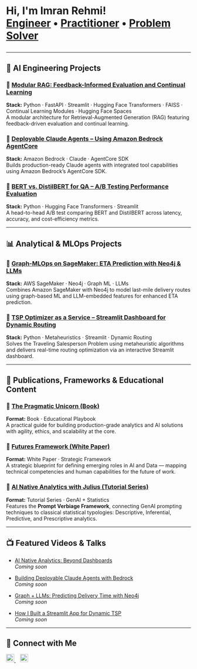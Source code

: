 <h1>Hi, I'm Imran Rehmi! <br/>
<a href="https://github.com/r3hmi">Engineer</a> • 
<a href="https://www.linkedin.com/in/imranrehmi">Practitioner</a> • 
<a href="https://www.linkedin.com/in/imranrehmi">Problem Solver</a>  

---
## 🧠 AI Engineering Projects

### 🔹 [Modular RAG: Feedback-Informed Evaluation and Continual Learning](https://github.com/r3hmi/mosaic-rag-app)
**Stack:** Python · FastAPI · Streamlit · Hugging Face Transformers · FAISS · Continual Learning Modules · Hugging Face Spaces  
A modular architecture for Retrieval-Augmented Generation (RAG) featuring feedback-driven evaluation and continual learning.



### 🔹 [Deployable Claude Agents – Using Amazon Bedrock AgentCore](https://github.com/r3hmi/claude-bedrock-agentcore)
**Stack:** Amazon Bedrock · Claude · AgentCore SDK  
Builds production-ready Claude agents with integrated tool capabilities using Amazon Bedrock’s AgentCore SDK.



### 🔹 [BERT vs. DistilBERT for QA – A/B Testing Performance Evaluation](https://github.com/r3hmi/bert-distilbert-ab-testing)
**Stack:** Python · Hugging Face Transformers · Streamlit  
A head-to-head A/B test comparing BERT and DistilBERT across latency, accuracy, and cost-efficiency metrics.

---

## 📊 Analytical & MLOps Projects

### 🔹 [Graph‑MLOps on SageMaker: ETA Prediction with Neo4j & LLMs](https://github.com/r3hmi/graph-mlops-neo4j-eta)
**Stack:** AWS SageMaker · Neo4j · Graph ML · LLMs  
Combines Amazon SageMaker with Neo4j to model last-mile delivery routes using graph-based ML and LLM-embedded features for enhanced ETA prediction.



### 🔹 [TSP Optimizer as a Service – Streamlit Dashboard for Dynamic Routing](https://github.com/r3hmi/tsp-optimizer-streamlit)
**Stack:** Python · Metaheuristics · Streamlit · Dynamic Routing  
Solves the Traveling Salesperson Problem using metaheuristic algorithms and delivers real-time routing optimization via an interactive Streamlit dashboard.

---

## 📘 Publications, Frameworks & Educational Content

### 🔹 [The Pragmatic Unicorn (Book)](https://github.com/r3hmi/pragmatic-unicorn-book)
**Format:** Book · Educational Playbook  
A practical guide for building production-grade analytics and AI solutions with agility, ethics, and scalability at the core.



### 🔹 [Futures Framework (White Paper)](https://github.com/r3hmi/futures-framework-whitepaper)
**Format:** White Paper · Strategic Framework  
A strategic blueprint for defining emerging roles in AI and Data — mapping technical competencies and human capabilities for the future of work.



### 🔹 [AI Native Analytics with Julius (Tutorial Series)](https://github.com/r3hmi/ai-native-analytics-julius)
**Format:** Tutorial Series · GenAI + Statistics  
Features the **Prompt Verbiage Framework**, connecting GenAI prompting techniques to classical statistical typologies: Descriptive, Inferential, Predictive, and Prescriptive analytics.
  
---

## 📺 Featured Videos & Talks

- [AI Native Analytics: Beyond Dashboards](https://www.youtube.com/@r3hmi)  
  _Coming soon_

- [Building Deployable Claude Agents with Bedrock](https://www.youtube.com/@r3hmi)  
  _Coming soon_

- [Graph + LLMs: Predicting Delivery Time with Neo4j](https://www.youtube.com/@r3hmi)  
  _Coming soon_

- [How I Built a Streamlit App for Dynamic TSP](https://www.youtube.com/@r3hmi)  
  _Coming soon_

---

## 🤝 Connect with Me

<p align="left">
  <a href="https://www.tiktok.com/@r3hmi" target="_blank">
    <img alt="Imran | TikTok" width="22px" src="https://cdn.jsdelivr.net/npm/simple-icons@v3/icons/tiktok.svg" />
  </a>
  &nbsp;&nbsp;
  <a href="https://www.linkedin.com/in/imranrehmi" target="_blank">
    <img alt="Imran | LinkedIn" width="22px" src="https://cdn.jsdelivr.net/npm/simple-icons@v3/icons/linkedin.svg" />
  </a>
</p>


